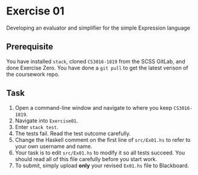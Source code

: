 # Exercise 01

Developing an evaluator and simplifier for the simple Expression language

## Prerequisite

You have installed `stack`, 
cloned `CS3016-1819` from the SCSS GitLab,
and done Exercise Zero.
You have done a `git pull` to get the latest verison of the coursework repo.

## Task

1. Open a command-line window and navigate to where you keep  `CS3016-1819`.
3. Navigate into `Exercise01`.
4. Enter `stack test`. 
5. The tests fail. Read the test outcome carefully. 
6. Change the Haskell comment on the first line of `src/Ex01.hs` to refer to your own username and name.
7. Your task is to edit `src/Ex01.hs` to modify it so all tests succeed. You should read all of this file carefully before you start work.
8. To submit, simply upload **only** your revised `Ex01.hs` file to Blackboard. 
